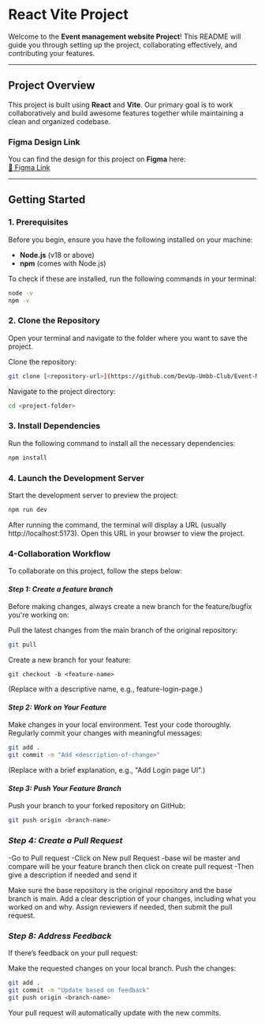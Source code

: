 # **React Vite Project**

Welcome to the **Event management website Project**! This README will guide you through setting up the project, collaborating effectively, and contributing your features.

---

## **Project Overview**

This project is built using **React** and **Vite**. Our primary goal is to work collaboratively and build awesome features together while maintaining a clean and organized codebase.

### **Figma Design Link**
You can find the design for this project on **Figma** here:  
[🔗 Figma Link](https://www.figma.com/design/20LG4S5uMvwJcXyO5aQnge/Club-Event-Management-Website?node-id=0-1&t=dZBvnbRBzLNmcOQd-1) 

---

## **Getting Started**

### **1. Prerequisites**
Before you begin, ensure you have the following installed on your machine:
- **Node.js** (v18 or above)
- **npm** (comes with Node.js)

To check if these are installed, run the following commands in your terminal:
```bash
node -v
npm -v
```
### **2. Clone the Repository**
Open your terminal and navigate to the folder where you want to save the project.

Clone the repository:

```bash
git clone [<repository-url>](https://github.com/DevUp-Umbb-Club/Event-Management-Website)
```
Navigate to the project directory:

```bash
cd <project-folder>
```
### **3. Install Dependencies**
Run the following command to install all the necessary dependencies:

```bash
npm install
```
### **4. Launch the Development Server**
Start the development server to preview the project:

```bash
npm run dev
```
After running the command, the terminal will display a URL (usually http://localhost:5173). Open this URL in your browser to view the project.

### **4-Collaboration Workflow**
To collaborate on this project, follow the steps below:

#### ***Step 1: Create a feature branch***

Before making changes, always create a new branch for the feature/bugfix you're working on:

Pull the latest changes from the main branch of the original repository:
```bash
git pull 
```
Create a new branch for your feature:
```
git checkout -b <feature-name>
````
(Replace <feature-name> with a descriptive name, e.g., feature-login-page.)

#### ***Step 2: Work on Your Feature***
Make changes in your local environment.
Test your code thoroughly.
Regularly commit your changes with meaningful messages:
```bash
git add .
git commit -m "Add <description-of-change>"
```
(Replace <description-of-change> with a brief explanation, e.g., "Add Login page UI".)
#### ***Step 3: Push Your Feature Branch***
Push your branch to your forked repository on GitHub:

```bash
git push origin <branch-name>
```
### ***Step 4: Create a Pull Request***
-Go to Pull request
-Click on New pull Request
-base wil be master and compare will be your feature branch then click on create pull request
-Then give a description if needed and send it

Make sure the base repository is the original repository and the base branch is main.
Add a clear description of your changes, including what you worked on and why.
Assign reviewers if needed, then submit the pull request.

### ***Step 8: Address Feedback***
If there’s feedback on your pull request:

Make the requested changes on your local branch.
Push the changes:
```bash
git add .
git commit -m "Update based on feedback"
git push origin <branch-name>
```
Your pull request will automatically update with the new commits.
